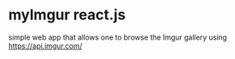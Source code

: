 # myImgur react.js
simple web app that allows one to browse the Imgur gallery using https://api.imgur.com/
